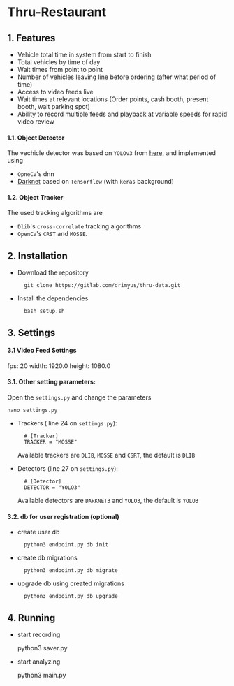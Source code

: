 # Thru-Restaurant

## 1. Features

- Vehicle total time in system from start to finish
- Total vehicles by time of day
- Wait times from point to point
- Number of vehicles leaving line before ordering (after what period of time)
- Access to video feeds live
- Wait times at relevant locations (Order points, cash booth, present booth, wait parking spot)
- Ability to record multiple feeds and playback at variable speeds for rapid video review

#### 1.1. Object Detector
The vechicle detector was based on `YOLOv3` from [here](https://pjreddie.com/darknet/yolo/), and implemented using 
- `OpneCV`'s dnn
- [Darknet](https://pjreddie.com/darknet/) based on `Tensorflow` (with `keras` background)

#### 1.2. Object Tracker
The used tracking algorithms are 
- `Dlib`'s `cross-correlate` tracking algorithms
- `OpenCV`'s `CRST` and `MOSSE`.



## 2. Installation

- Download the repository
    
        git clone https://gitlab.com/drimyus/thru-data.git

- Install the dependencies

        bash setup.sh


## 3. Settings

#### 3.1 Video Feed Settings
fps: 20
width: 1920.0
height: 1080.0


#### 3.1. Other setting parameters:
Open the `settings.py` and change the parameters 

    nano settings.py
    
- Trackers ( line 24 on `settings.py`):
  
        # [Tracker]
        TRACKER = "MOSSE"

   Available trackers are `DLIB`, `MOSSE` and `CSRT`, the default is `DLIB`
   
   
- Detectors (line 27 on `settings.py`):         
       
        # [Detector]
        DETECTOR = "YOLO3"
    
    Available detectors are `DARKNET3` and `YOLO3`, the default is `YOLO3`  


#### 3.2. db for user registration (optional)
- create user db 
        
        python3 endpoint.py db init

- create db migrations        
        
        python3 endpoint.py db migrate
    
- upgrade db using created migrations
    
        python3 endpoint.py db upgrade
    

## 4. Running

- start recording

    python3 saver.py


- start analyzing
    
    python3 main.py
